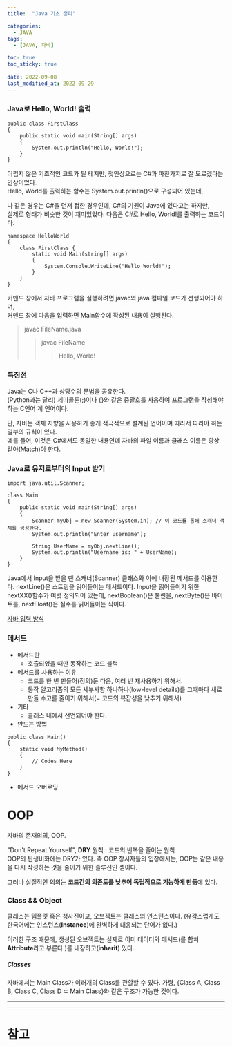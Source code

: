 ```yaml
---
title:  "Java 기초 정리"

categories:
  - JAVA
tags:
  - [JAVA, 자바]

toc: true
toc_sticky: true
 
date: 2022-09-08
last_modified_at: 2022-09-29
---
```


<h3>Java로 Hello, World! 출력</h3>

```
public class FirstClass
{
    public static void main(String[] args)
    {
        System.out.println("Hello, World!");
    }
}
```

어렵지 않은 기초적인 코드가 될 테지만, 첫인상으로는 C#과 마찬가지로 잘 모르겠다는 인상이었다.  
Hello, World를 출력하는 함수는 System.out.println()으로 구성되어 있는데, 

나 같은 경우는 C#을 먼저 접한 경우인데, C#의 기원이 Java에 있다고는 하지만,  
실제로 형태가 비슷한 것이 재미있었다. 다음은 C#로 Hello, World!를 출력하는 코드이다.

```
namespace HelloWorld
{
    class FirstClass {         
        static void Main(string[] args)
        {
            System.Console.WriteLine("Hello World!");
        }
    }
}
```

커맨드 창에서 자바 프로그램을 실행하려면 javac와 java 컴파일 코드가 선행되어야 하며,  
커맨드 창에 다음을 입력하면 Main함수에 작성된 내용이 실행된다.

> javac FileName.java
>> javac FileName
>>> Hello, World!

<h3>특징점</h3>

Java는 C나 C++과 상당수의 문법을 공유한다.  
(Python과는 달리) 세미콜론(;)이나 {}와 같은 중괄호를 사용하여 프로그램을 작성해야 하는 C언어 계 언어이다.  

단, 자바는 객체 지향을 사용하기 좋게 적극적으로 설계된 언어이며 따라서 따라야 하는 일부의 규칙이 있다.  
예를 들어, 이것은 C#에서도 동일한 내용인데 자바의 파일 이름과 클래스 이름은 항상 같아(Match)야 한다.

<h3>Java로 유저로부터의 Input 받기</h3>

```
import java.util.Scanner;

class Main
{
    public static void main(String[] args)
    {
        Scanner myObj = new Scanner(System.in); // 이 코드를 통해 스캐너 객체를 생성한다.
        System.out.println("Enter username");

        String UserName = myObj.nextLine();
        System.out.println("Username is: " + UserName);
    }
}
```

Java에서 Input을 받을 땐 스캐너(Scanner) 클래스와 이에 내장된 메서드를 이용한다.
nextLine()은 스트링을 읽어들이는 메서드이다. Input을 읽어들이기 위한 nextXX()함수가 여럿 정의되어 있는데, nextBoolean()은 불린을, nextByte()은 바이트를, nextFloat()은 실수를 읽어들이는 식이다.

[자바 입력 방식](https://st-lab.tistory.com/41)

<h3>메서드</h3>

- 메서드란
    - 호출되었을 때만 동작하는 코드 블럭
- 메서드를 사용하는 이유
    - 코드를 한 번 만들어(정의)둔 다음, 여러 번 재사용하기 위해서.
    - 동작 알고리즘의 모든 세부사항 하나하나(low-level details)를 그때마다 새로 만들 수고를 줄이기 위해서(= 코드의 복잡성을 낮추기 위해서)
- 기타
    - 클래스 내에서 선언되어야 한다.
- 만드는 방법
```
public class Main()
{
    static void MyMethod()
    {
        // Codes Here
    }
}
```

- 메서드 오버로딩







<!--혹은, 위를 전부 날리고-->
<h1>OOP</h1>
자바의 존재의의, OOP.  

"Don't Repeat Yourself", <b>DRY</b> 원칙 : 코드의 반복을 줄이는 원칙  
OOP의 탄생비화에는 DRY가 있다. 즉 OOP 창시자들의 입장에서는, OOP는 같은 내용을 다시 작성하는 것을 줄이기 위한 솔루션인 셈이다.

그러나 실질적인 의의는 <b>코드간의 의존도를 낮추어 독립적으로 기능하게 만듦</b>에 있다.

<h3>Class && Object</h3>
클래스는 템플릿 혹은 청사진이고, 오브젝트는 클래스의 인스턴스이다.  
(유감스럽게도 한국어에는 인스턴스(<b>Instance</b>)에 완벽하게 대응되는 단어가 없다.)

이러한 구조 때문에, 생성된 오브젝트는 실제로 이미 데이터와 메서드(를 합쳐 <b>Attribute</b>라고 부른다.)를 내장하고(<b>inherit</b>) 있다.

<h5>Classes</h5>
자바에서는 Main Class가 여러개의 Class를 관할할 수 있다.  
가령, {Class A, Class B, Class C, Class D ⊂ Main Class}와 같은 구조가 가능한 것이다.

---

---
<h1>참고</h1>